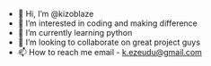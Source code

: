 - 👋 Hi, I’m @kizoblaze
- 👀 I’m interested in coding and making  difference
- 🌱 I’m currently learning python
- 💞️ I’m looking to collaborate on great project guys
- 📫 How to reach me email - k.ezeudu@gmail.com

<!---
kizoblaze/kizoblaze is a ✨ special ✨ repository because its `README.md` (this file) appears on your GitHub profile.
You can click the Preview link to take a look at your changes.
--->
